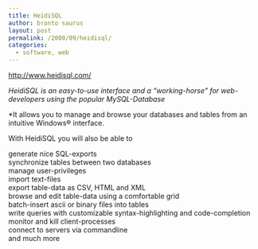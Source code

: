 ```yaml
---
title: HeidiSQL
author: bronto saurus
layout: post
permalink: /2008/09/heidisql/
categories:
  - software, web
---
```

<a href="http://www.heidisql.com/" target="_blank" >http://www.heidisql.com/</a>

*HeidiSQL is an easy-to-use interface and a &#8220;working-horse&#8221; for web-developers using the popular MySQL-Database*

*It allows you to manage and browse your databases and tables from an intuitive Windows® interface.</p> 

With HeidiSQL you will also be able to

generate nice SQL-exports  
synchronize tables between two databases  
manage user-privileges  
import text-files  
export table-data as CSV, HTML and XML  
browse and edit table-data using a comfortable grid  
batch-insert ascii or binary files into tables  
write queries with customizable syntax-highlighting and code-completion  
monitor and kill client-processes  
connect to servers via commandline  
and much more </i>